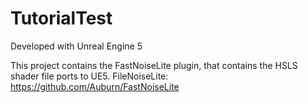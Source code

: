 # TutorialTest

Developed with Unreal Engine 5

This project contains the FastNoiseLite plugin, that contains the HSLS shader file ports to UE5. FileNoiseLite: https://github.com/Auburn/FastNoiseLite
